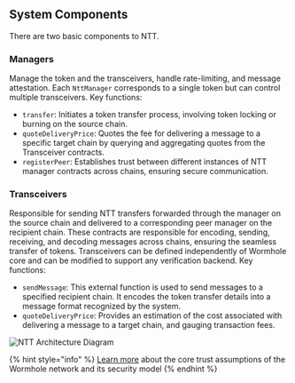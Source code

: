 ## System Components

There are two basic components to NTT.

### Managers
Manage the token and the transceivers, handle rate-limiting, and message attestation. Each `NttManager` corresponds to a single token but can control multiple transceivers. Key functions:
- `transfer`: Initiates a token transfer process, involving token locking or burning on the source chain.
- `quoteDeliveryPrice`: Quotes the fee for delivering a message to a specific target chain by querying and aggregating quotes from the Transceiver contracts.
- `registerPeer`: Establishes trust between different instances of NTT manager contracts across chains, ensuring secure communication.

### Transceivers
Responsible for sending NTT transfers forwarded through the manager on the source chain and delivered to a corresponding peer manager on the recipient chain. These contracts are responsible for encoding, sending, receiving, and decoding messages across chains, ensuring the seamless transfer of tokens. Transceivers can be defined independently of Wormhole core and can be modified to support any verification backend. Key functions:
- `sendMessage`: This external function is used to send messages to a specified recipient chain. It encodes the token transfer details into a message format recognized by the system.
- `quoteDeliveryPrice`: Provides an estimation of the cost associated with delivering a message to a target chain, and gauging transaction fees.

![NTT Architecture Diagram](https://images.ctfassets.net/n8aw1cra6v98/4jizzBOHn0tqPJUcz3pp1o/35bc72fe98cfa074cfc8494b44dfcf3b/Graph__1_.webp)

{% hint style="info" %} 
    [Learn more](https://docs.wormhole.com/wormhole/explore-wormhole/security) about the core trust assumptions of the Wormhole network and its security model 
{% endhint %} 

